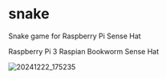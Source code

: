# snake
Snake game for Raspberry Pi Sense Hat

Raspberry Pi 3
Raspian Bookworm
Sense Hat

![20241222_175235](https://github.com/user-attachments/assets/7acad64d-8eb6-4820-9e1b-390cf8b967c9)
